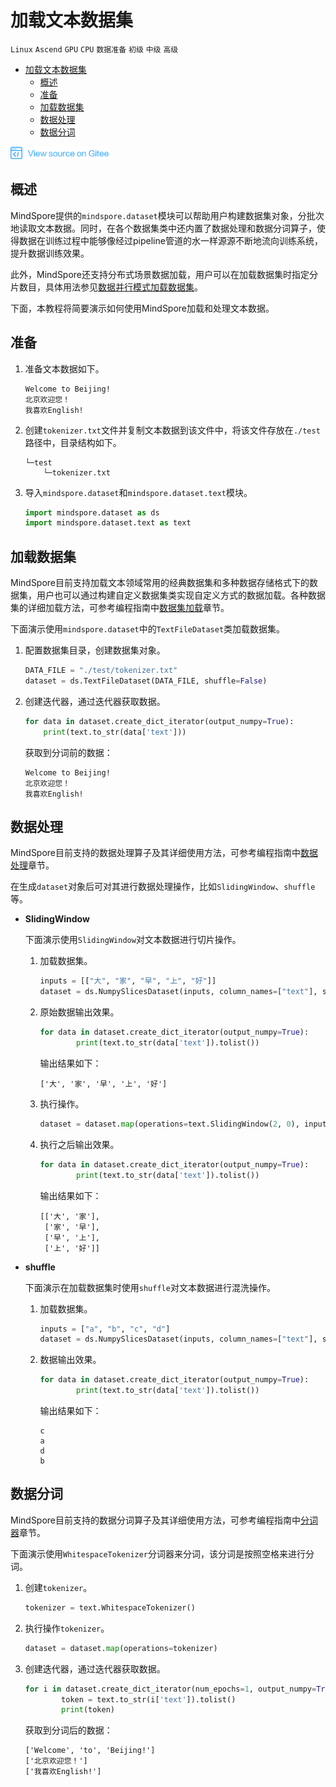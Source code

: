 # 加载文本数据集

`Linux` `Ascend` `GPU` `CPU` `数据准备` `初级` `中级` `高级`

<!-- TOC -->

- [加载文本数据集](#加载文本数据集)
    - [概述](#概述)
    - [准备](#准备)
    - [加载数据集](#加载数据集)
    - [数据处理](#数据处理)
    - [数据分词](#数据分词)

<!-- /TOC -->

<a href="https://gitee.com/mindspore/docs/blob/r1.0/tutorials/training/source_zh_cn/use/load_dataset_text.md" target="_blank"><img src="../_static/logo_source.png"></a>

## 概述

MindSpore提供的`mindspore.dataset`模块可以帮助用户构建数据集对象，分批次地读取文本数据。同时，在各个数据集类中还内置了数据处理和数据分词算子，使得数据在训练过程中能够像经过pipeline管道的水一样源源不断地流向训练系统，提升数据训练效果。

此外，MindSpore还支持分布式场景数据加载，用户可以在加载数据集时指定分片数目，具体用法参见[数据并行模式加载数据集](https://www.mindspore.cn/tutorial/training/zh-CN/r1.0/advanced_use/distributed_training_ascend.html#id6)。

下面，本教程将简要演示如何使用MindSpore加载和处理文本数据。

## 准备

1. 准备文本数据如下。

    ```
    Welcome to Beijing!
    北京欢迎您！
    我喜欢English!
    ```

2. 创建`tokenizer.txt`文件并复制文本数据到该文件中，将该文件存放在`./test`路径中，目录结构如下。

    ```
    └─test
        └─tokenizer.txt
    ```

3. 导入`mindspore.dataset`和`mindspore.dataset.text`模块。

    ```python
    import mindspore.dataset as ds
    import mindspore.dataset.text as text
    ```

## 加载数据集

MindSpore目前支持加载文本领域常用的经典数据集和多种数据存储格式下的数据集，用户也可以通过构建自定义数据集类实现自定义方式的数据加载。各种数据集的详细加载方法，可参考编程指南中[数据集加载](https://www.mindspore.cn/doc/programming_guide/zh-CN/r1.0/dataset_loading.html)章节。

下面演示使用`mindspore.dataset`中的`TextFileDataset`类加载数据集。

1. 配置数据集目录，创建数据集对象。

    ```python
    DATA_FILE = "./test/tokenizer.txt"
    dataset = ds.TextFileDataset(DATA_FILE, shuffle=False)
    ```

2. 创建迭代器，通过迭代器获取数据。

    ```python
    for data in dataset.create_dict_iterator(output_numpy=True):
        print(text.to_str(data['text']))
    ```

    获取到分词前的数据：

    ```
    Welcome to Beijing!
    北京欢迎您！
    我喜欢English!
    ```

## 数据处理

MindSpore目前支持的数据处理算子及其详细使用方法，可参考编程指南中[数据处理](https://www.mindspore.cn/doc/programming_guide/zh-CN/r1.0/pipeline.html)章节。

在生成`dataset`对象后可对其进行数据处理操作，比如`SlidingWindow`、`shuffle`等。

- **SlidingWindow**

    下面演示使用`SlidingWindow`对文本数据进行切片操作。

    1. 加载数据集。

        ```python
        inputs = [["大", "家", "早", "上", "好"]]
        dataset = ds.NumpySlicesDataset(inputs, column_names=["text"], shuffle=False)
        ```

    2. 原始数据输出效果。

        ```python
        for data in dataset.create_dict_iterator(output_numpy=True):
                print(text.to_str(data['text']).tolist())
        ```

        输出结果如下：

        ```
        ['大', '家', '早', '上', '好']
        ```

    3. 执行操作。

        ```python
        dataset = dataset.map(operations=text.SlidingWindow(2, 0), input_columns=["text"])
        ```

    4. 执行之后输出效果。

        ```python
        for data in dataset.create_dict_iterator(output_numpy=True):
                print(text.to_str(data['text']).tolist())
        ```

        输出结果如下：

        ```
        [['大', '家'],
         ['家', '早'],
         ['早', '上'],
         ['上', '好']]
        ```

- **shuffle**

    下面演示在加载数据集时使用`shuffle`对文本数据进行混洗操作。

    1. 加载数据集。

        ```python
        inputs = ["a", "b", "c", "d"]
        dataset = ds.NumpySlicesDataset(inputs, column_names=["text"], shuffle=True)
        ```

    2. 数据输出效果。

        ```python
        for data in dataset.create_dict_iterator(output_numpy=True):
                print(text.to_str(data['text']).tolist())
        ```

        输出结果如下：

        ```
        c
        a
        d
        b
        ```

## 数据分词

MindSpore目前支持的数据分词算子及其详细使用方法，可参考编程指南中[分词器](https://www.mindspore.cn/doc/programming_guide/zh-CN/r1.0/tokenizer.html)章节。

下面演示使用`WhitespaceTokenizer`分词器来分词，该分词是按照空格来进行分词。

1. 创建`tokenizer`。

    ```python
    tokenizer = text.WhitespaceTokenizer()
    ```

2. 执行操作`tokenizer`。

    ```python
    dataset = dataset.map(operations=tokenizer)
    ```

3. 创建迭代器，通过迭代器获取数据。

    ```python
    for i in dataset.create_dict_iterator(num_epochs=1, output_numpy=True):
            token = text.to_str(i['text']).tolist()
            print(token)
    ```

    获取到分词后的数据：

    ```
    ['Welcome', 'to', 'Beijing!']
    ['北京欢迎您！']
    ['我喜欢English!']
    ```
